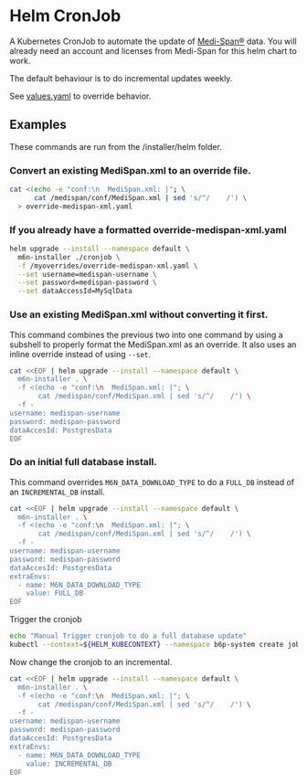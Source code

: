 # Helm CronJob

A Kubernetes CronJob to automate the update of [Medi-Span®](https://www.wolterskluwer.com/en/solutions/medi-span) data. You will already need an account and licenses from Medi-Span for this helm chart to work.

The default behaviour is to do incremental updates weekly. 

See [values.yaml](values.yaml) to override behavior. 

## Examples
These commands are run from the /installer/helm folder.

### Convert an existing MediSpan.xml to an override file.
```bash
cat <(echo -e "conf:\n  MediSpan.xml: |"; \
      cat /medispan/conf/MediSpan.xml | sed 's/^/    /') \
  > override-medispan-xml.yaml
```

### If you already have a formatted override-medispan-xml.yaml
```bash
helm upgrade --install --namespace default \
  m6n-installer ./cronjob \
  -f /myoverrides/override-medispan-xml.yaml \
  --set username=medispan-username \
  --set password=medispan-password \
  --set dataAccessId=MySqlData
```

### Use an existing MediSpan.xml without converting it first.
This command combines the previous two into one command by using a subshell to properly format the MediSpan.xml as an override. It also uses an inline override instead of using `--set`.
```bash
cat <<EOF | helm upgrade --install --namespace default \ 
  m6n-installer . \
  -f <(echo -e "conf:\n  MediSpan.xml: |"; \ 
       cat /medispan/conf/MediSpan.xml | sed 's/^/    /') \
  -f -
username: medispan-username
password: medispan-password
dataAccesId: PostgresData
EOF
```

### Do an initial full database install.
This command overrides `M6N_DATA_DOWNLOAD_TYPE` to do a `FULL_DB` instead of an `INCREMENTAL_DB` install.
```bash
cat <<EOF | helm upgrade --install --namespace default \ 
  m6n-installer . \
  -f <(echo -e "conf:\n  MediSpan.xml: |"; \ 
       cat /medispan/conf/MediSpan.xml | sed 's/^/    /') \
  -f -
username: medispan-username
password: medispan-password
dataAccesId: PostgresData
extraEnvs:
  - name: M6N_DATA_DOWNLOAD_TYPE
    value: FULL_DB
EOF
```

Trigger the cronjob
```bash
echo "Manual Trigger cronjob to do a full database update"
kubectl --context=${HELM_KUBECONTEXT} --namespace b6p-system create job --from=cronjob/m6n-installer m6p-installer-manual-init
```

Now change the cronjob to an incremental.
```bash
cat <<EOF | helm upgrade --install --namespace default \ 
  m6n-installer . \
  -f <(echo -e "conf:\n  MediSpan.xml: |"; \ 
       cat /medispan/conf/MediSpan.xml | sed 's/^/    /') \
  -f -
username: medispan-username
password: medispan-password
dataAccesId: PostgresData
extraEnvs:
  - name: M6N_DATA_DOWNLOAD_TYPE
    value: INCREMENTAL_DB
EOF
```
